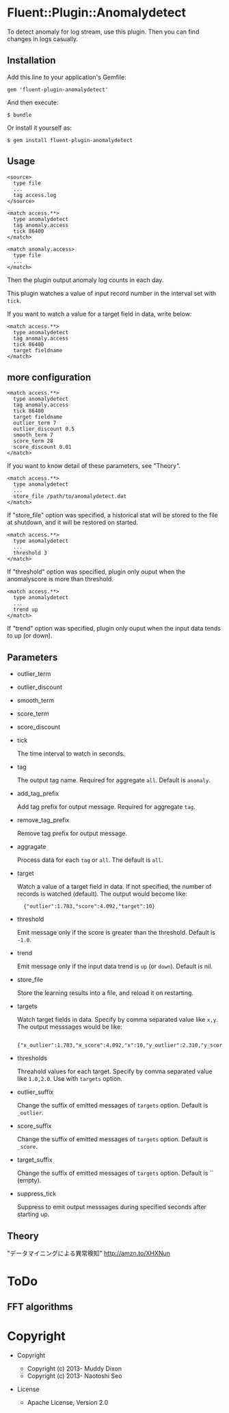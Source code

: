 # Fluent::Plugin::Anomalydetect

To detect anomaly for log stream, use this plugin.
Then you can find changes in logs casually.

## Installation

Add this line to your application's Gemfile:

    gem 'fluent-plugin-anomalydetect'

And then execute:

    $ bundle

Or install it yourself as:

    $ gem install fluent-plugin-anomalydetect

## Usage

    <source>
      type file
      ...
      tag access.log
    </source>

    <match access.**>
      type anomalydetect
      tag anomaly.access
      tick 86400
    </match>

    <match anomaly.access>
      type file
      ...
    </match>

Then the plugin output anomaly log counts in each day.

This plugin watches a value of input record number in the interval set with `tick`.

If you want to watch a value for a target field <fieldname> in data, write below:

    <match access.**>
      type anomalydetect
      tag anomaly.access
      tick 86400
      target fieldname
    </match>

## more configuration

    <match access.**>
      type anomalydetect
      tag anomaly.access
      tick 86400
      target fieldname
      outlier_term 7
      outlier_discount 0.5
      smooth_term 7
      score_term 28
      score_discount 0.01
    </match>

If you want to know detail of these parameters, see "Theory".

    <match access.**>
      type anomalydetect
      ...
      store_file /path/to/anomalydetect.dat
    </match>

If "store_file" option was specified, a historical stat will be stored to the file at shutdown, and it will be restored on started.


    <match access.**>
      type anomalydetect
      ...
      threshold 3
    </match>

If "threshold" option was specified, plugin only ouput when the anomalyscore is more than threshold.

    <match access.**>
      type anomalydetect
      ...
      trend up
    </match>

If "trend" option was specified, plugin only ouput when the input data tends to up (or down).

## Parameters

- outlier\_term

- outlier\_discount

- smooth\_term

- score\_term

- score\_discount

- tick

    The time interval to watch in seconds.

- tag

    The output tag name. Required for aggregate `all`. Default is `anomaly`.

- add_tag_prefix

    Add tag prefix for output message. Required for aggregate `tag`.

- remove_tag_prefix

    Remove tag prefix for output message.

- aggragate

    Process data for each `tag` or `all`. The default is `all`.

- target

    Watch a value of a target field in data. If not specified, the number of records is watched (default). The output would become like:

        {"outlier":1.783,"score":4.092,"target":10}

- threshold

    Emit message only if the score is greater than the threshold. Default is `-1.0`.

- trend

    Emit message only if the input data trend is `up` (or `down`). Default is nil.

- store\_file

    Store the learning results into a file, and reload it on restarting.

- targets

    Watch target fields in data. Specify by comma separated value like `x,y`. The output messsages would be like:

        {"x_outlier":1.783,"x_score":4.092,"x":10,"y_outlier":2.310,"y_score":3.982,"y":3}

- thresholds

    Threahold values for each target. Specify by comma separated value like `1.0,2.0`. Use with `targets` option.

- outlier\_suffix

    Change the suffix of emitted messages of `targets` option. Default is `_outlier`.

- score\_suffix

    Change the suffix of emitted messages of `targets` option. Default is `_score`.

- target\_suffix

    Change the suffix of emitted messages of `targets` option. Default is `` (empty).

- suppress\_tick

    Suppress to emit output messsages during specified seconds after starting up.


## Theory
"データマイニングによる異常検知" http://amzn.to/XHXNun

# ToDo

## FFT algorithms

# Copyright

* Copyright

  * Copyright (c) 2013- Muddy Dixon
  * Copyright (c) 2013- Naotoshi Seo

* License

  * Apache License, Version 2.0
